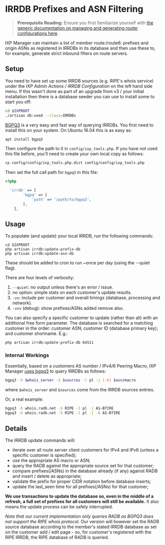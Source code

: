 # IRRDB Prefixes and ASN Filtering

> **Prerequisite Reading:** Ensure you first familiarize yourself with [the generic documentation on managing and generating router configurations here](routers.md).

IXP Manager can maintain a list of member route:/route6: prefixes and origin ASNs as registered in IRRDBs in its database and then use these to, for example, generate strict inbound filters on route servers.

## Setup

You need to have set up some IRRDB sources (e.g. RIPE's whois service) under the *IXP Admin Actions / IRRDB Configuration* on the left hand side menu. If this wasn't done as part of an upgrade from v3 / your initial installation then there is a database seeder you can use to install some to start you off:

```sh
cd $IXPROOT
./artisan db:seed --class=IRRDBs
```

[BGPQ3](https://github.com/snar/bgpq3) is a very easy and fast way of querying IRRDBs. You first need to install this on your system. On Ubuntu 16.04 this is as easy as:

```sh
apt install bgpq3
```

Then configure the path to it in `config/ixp_tools.php`. If you have not used this file before, you'll need to create your own local copy as follows:

```sh
cp config/config/ixp_tools.php.dist config/config/ixp_tools.php
```

Then set the full call path for `bgpq3` in this file:

```php
<?php

  'irrdb' => [
        'bgpq' => [
            'path' => '/path/to/bgpq3',
        ],
    ],
```

## Usage

To populate (and update) your local IRRDB, run the following commands:

```
cd $IXPROOT
php artisan irrdb:update-prefix-db
php artisan irrdb:update-asn-db
```

These should be added to cron to run ~once per day (using the --quiet flag).

There are four levels of verbosity:

1. `--quiet`: no output unless there's an error / issue.
2. no option: simple stats on each customer's update results.
3. `-vv`: include per customer and overall timings (database, processing and network).
4. `-vvv` (debug): show prefixes/ASNs added remove also.

You can also specify a specific customer to update (rather than all) with an additional free form parameter. The database is searched for a matching customer in the order: customer ASN; customer ID (database primary key); and customer shortname. E.g.:

```sh
php artisan irrdb:update-prefix-db 64511
```

### Internal Workings

Essentially, based on a customers AS number / IPv4/6 Peering Macro, IXP Manager [uses bgpq3](https://github.com/snar/bgpq3) to query IRRDBs as follows:

```bash
bgpq3 -h $whois_server -S $sources -l pl -j [-6] $asn/macro
```

where `$whois_server` and `$sources` come from the IRRDB sources entries.

Or, a real example:

```bash
bgpq3 -h whois.radb.net -S RIPE -l pl -j AS-BTIRE
bgpq3 -h whois.radb.net -S RIPE -l pl -j -6 AS-BTIRE
```



## Details

The IRRDB update commands will:

* iterate over all route server client customers for IPv4 and IPv6 (unless a specific customer is specified);
* use the appropriate AS macro or ASN;
* query the RADB against the appropriate source set for that customer;
* compare prefixes(/ASNs) in the database already (if any) against RADB and insert / delete as appropriate;
* validate the prefix for proper CIDR notation before database inserts;
* update the last_seen time for all prefixes(/ASNs) for that customer;

**We use transactions to update the database so, even in the middle of a refresh, a full set of prefixes for all customers will still be available.** It also means the update process can be safely interrupted.

*Note that our current implementation only queries RADB as BGPQ3 does not support the RIPE whois protocol.* Our version will however set the RADB source database according to the member's stated IRRDB database as set on the customer add / edit page - so, for customer's registered with the RIPE IRRDB, the RIPE database of RADB is queried.
